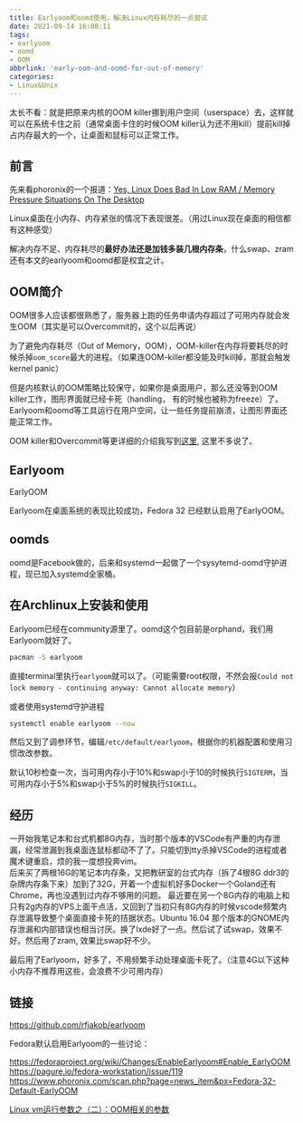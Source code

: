```yaml
---
title: Earlyoom和oomd使用，解决Linux内存耗尽的一点尝试
date: 2021-09-14 16:08:11
tags:
- earlyoom
- oomd
- OOM
abbrlink: 'early-oom-and-oomd-for-out-of-memory'
categories:
- Linux&Unix
---
```

太长不看：就是把原来内核的OOM killer挪到用户空间（userspace）去，这样就可以在系统卡住之前（通常桌面卡住的时候OOM killer认为还不用kill）提前kill掉占内存最大的一个，让桌面和鼠标可以正常工作。
<!-- more -->

## 前言

先来看phoronix的一个报道：[Yes, Linux Does Bad In Low RAM / Memory Pressure Situations On The Desktop](https://www.phoronix.com/scan.php?page=news_item&px=Linux-Does-Bad-Low-RAM)  

Linux桌面在小内存、内存紧张的情况下表现很差。（用过Linux现在桌面的相信都有这种感受）

解决内存不足、内存耗尽的**最好办法还是加钱多装几根内存条**，什么swap、zram还有本文的earlyoom和oomd都是权宜之计。 

## OOM简介

OOM很多人应该都很熟悉了，服务器上跑的任务申请内存超过了可用内存就会发生OOM（其实是可以Overcommit的，这个以后再说）

为了避免内存耗尽（Out of Memory，OOM），OOM-killer在内存将要耗尽的时候杀掉`oom_score`最大的进程。（如果连OOM-killer都没能及时kill掉，那就会触发kernel panic）

但是内核默认的OOM策略比较保守，如果你是桌面用户，那么还没等到OOM killer工作，图形界面就已经卡死（handling， 有的时候也被称为freeze）了。Earlyoom和oomd等工具运行在用户空间，让一些任务提前崩溃，让图形界面还能正常工作。

OOM killer和Overcommit等更详细的介绍我写到[这里](https://zhangjk98.xyz/linux-out-of-memory), 这里不多说了。

## Earlyoom

EarlyOOM

Earlyoom在桌面系统的表现比较成功，Fedora 32 已经默认启用了EarlyOOM。

## oomds

oomd是Facebook做的，后来和systemd一起做了一个sysytemd-oomd守护进程，现已加入systemd全家桶。

## 在Archlinux上安装和使用

Earlyoom已经在community源里了。oomd这个包目前是orphand，我们用Earlyoom就好了。

```bash
pacman -S earlyoom
```

直接terminal里执行`earlyoom`就可以了。（可能需要root权限，不然会报`Could not lock memory - continuing anyway: Cannot allocate memory`）

或者使用systemd守护进程

```bash
systemctl enable earlyoom --now
```

然后又到了调参环节，编辑`/etc/default/earlyoom`，根据你的机器配置和使用习惯改改参数。

默认10秒检查一次，当可用内存小于10%和swap小于10的时候执行`SIGTERM`，当可用内存小于5%和swap小于5%的时候执行`SIGKILL`。

## 经历

一开始我笔记本和台式机都8G内存，当时那个版本的VSCode有严重的内存泄漏，经常泄漏到我桌面连鼠标都动不了了。只能切到tty杀掉VSCode的进程或者魔术键重启，烦的我一度想投奔vim。  
后来买了两根16G的笔记本内存条，又把教研室的台式内存（拆了4根8G ddr3的杂牌内存条下来）加到了32G，开着一个虚拟机好多Docker一个Goland还有Chrome，再也没遇到过内存不够用的问题。 
最近要在另一个8G内存的电脑上和只有2g内存的VPS上面干点活，又回到了当初只有8G内存的时候vscode频繁内存泄漏导致整个桌面直接卡死的拮据状态。Ubuntu 16.04 那个版本的GNOME内存泄漏和内部错误也相当讨厌。换了lxde好了一点。然后试了试swap，效果不好。然后用了zram, 效果比swap好不少。  

最后用了Earlyoom，好多了，不用频繁手动处理桌面卡死了。（注意4G以下这种小内存不推荐用这些，会浪费不少可用内存）

## 链接

https://github.com/rfjakob/earlyoom  

Fedora默认启用Earlyoom的一些讨论：

https://fedoraproject.org/wiki/Changes/EnableEarlyoom#Enable_EarlyOOM  
https://pagure.io/fedora-workstation/issue/119  
https://www.phoronix.com/scan.php?page=news_item&px=Fedora-32-Default-EarlyOOM  

[Linux vm运行参数之（二）：OOM相关的参数](http://www.wowotech.net/memory_management/oom.html)


